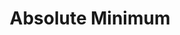 ---
link: https://chroma9.bandcamp.com/track/absolute-minimum
title: Absolute Minimum
artist: Chroma9
musician: Chroma9
artwork: https://f4.bcbits.com/img/a4030675430_16.jpg
---